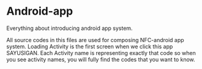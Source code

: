 # Android-app
Everything about introducing android app system.

All source codes in this files are used for composing NFC-android app system.
Loading Activity is the first screen when we click this app SAYUSIGAN. 
Each Activity name is representing exactly that code so when you see activity names, you will fully find the codes that you want to know.
